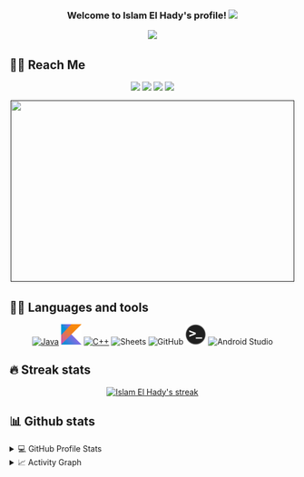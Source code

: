 <h3 align="center">
  Welcome to Islam El Hady's profile!
  <img src="https://media.giphy.com/media/hvRJCLFzcasrR4ia7z/giphy.gif" width="28">
</h3>

<!-- Welcome Readme -->

<p align="center">
  <img src="https://freshidea.com/jonah/app/typing-svg/?lines=Android%20Developer%20Java%20and%20Kotlin;Self-taught%20design%20pattern;2%2B%20years%20of%20coding%20experience;Always%20learning%20new%20things&center=true&width=380&height=50">
</p>

<!-- Reach Me  -->
## 🙋‍♂️ Reach Me

<p id="socialIcons" align="center">
    <a href="https://linkedin.com/in/islamelhady" alt="LinkedIn">
        <img src="https://img.shields.io/badge/-LinkedIn-blue?style=flat-square&logo=linkedin" /></a>
    <a href="https://hackerrank.com/islamelhady" alt="HackerRank">
        <img src="https://img.shields.io/badge/-HackerRank-3a424f?style=flat-square&logo=hackerrank" /></a>
    <a href="https://instagram.com/islamelhady" alt="Instagram">
        <img src="https://img.shields.io/badge/-Instagram-E4405F?style=flat-square&logo=instagram&logoColor=white" /></a>
    <a href="https://github.com/islamelhady/" alt="islamelhady">
        <img src="https://komarev.com/ghpvc/?username=islamelhady&label=Profile%20views&color=258f76&style=flat-square" /></a>
</p>

<p  align="center">
  <a href="" alt="LinkedIn">
       <img src="https://github.com/abhisheknaiidu/abhisheknaiidu/blob/master/code.gif?raw=true" width="500" height="320" /></a>
</p>


## 👨‍💻 Languages and tools

<p align="center">
  
  <a href="https://github.com/search?q=user%3Aislamelhady+is%3Arepo+language%3Ajava">
    <img alt="Java" title="Java" height="36px"
      src="https://img.icons8.com/color/48/000000/java-coffee-cup-logo.png"></a>
  <a href="https://github.com/search?q=user%3Aislamelhady+is%3Arepo+language%3Akotlin">
    <img alt="Kotlin" title="Kotlin" height="36px"
      src="https://raw.githubusercontent.com/github/explore/80688e429a7d4ef2fca1e82350fe8e3517d3494d/topics/kotlin/kotlin.png"></a>
   <a href="https://github.com/islamelhady/problem-solving/search?l=c%2B%2B">
    <img alt="C++" title="C++" height="36px"
      src="https://img.icons8.com/color/48/000000/c-plus-plus-logo.png"></a>   
  <a><img alt="Sheets" title="Sheets" height="36px" 
      src="https://img.icons8.com/color/48/000000/google-sheets.png"></a>
  <a><img alt="GitHub" title="GitHub" height="36px"
      src="https://i.imgur.com/DZgetVv.png"></a>
  <a><img alt="Terminal" title="Terminal" height="36px"
      src="https://raw.githubusercontent.com/github/explore/80688e429a7d4ef2fca1e82350fe8e3517d3494d/topics/terminal/terminal.png"></a>
  <a><img alt="Android Studio" title="Android Studio" height="36px"
      src="https://i.imgur.com/6nJGNMN.png"></a>
  
</p>

## 🔥 Streak stats


<p align="center">
  <a href="https://github.com/DenverCoder1/github-readme-streak-stats">
    <img title=" Islam El Hady 🔥 " alt="Islam El Hady's streak" src="https://github-readme-streak-stats.herokuapp.com/?user=islamelhady&theme=black-ice&stroke=0000&background=0D1117&ring=60D9FA&fire=60D9FA&currStreakLabel=60D9FA"/>
  </a>
 </p>
 



## 📊 Github stats

<details> 
  <summary>💻 GitHub Profile Stats</summary>
<p align="center">
<a href="https://github.com/islamelhady">
  <img height="180em" src="https://github-readme-stats-eight-theta.vercel.app/api?username=islamelhady&show_icons=true&theme=gotham&include_all_commits=true&count_private=true"/>
  <img height="180em" src="https://github-readme-stats-eight-theta.vercel.app/api/top-langs/?username=islamelhady&layout=compact&langs_count=8&theme=gotham"/>
</a>
</p>
</details>

  
 <details>
  <summary>📈 Activity Graph</summary>
  <br/>

  ![GitHub Activity Graph](https://activity-graph.herokuapp.com/graph?username=islamelhady&bg_color=0D1117&color=5BCDEC&line=5BCDEC&point=FFFFFF&hide_border=true)
  

</details>

  

 

<!--
**islamelhady/islamelhady** is a ✨ _special_ ✨ repository because its `README.md` (this file) appears on your GitHub profile.


